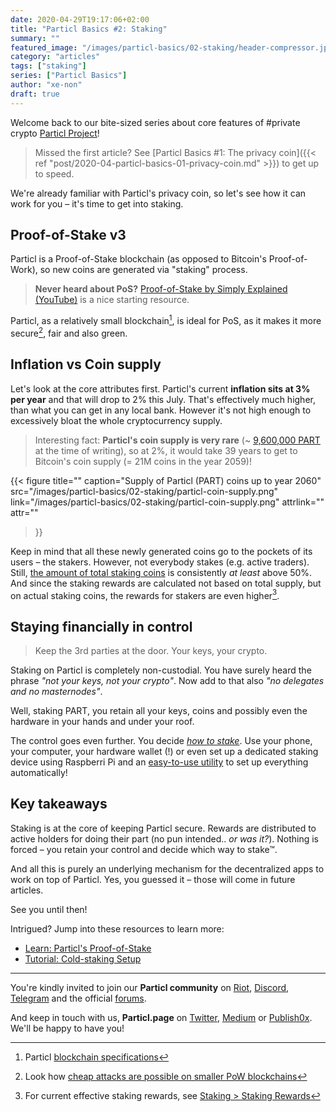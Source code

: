 ```yaml
---
date: 2020-04-29T19:17:06+02:00
title: "Particl Basics #2: Staking"
summary: ""
featured_image: "/images/particl-basics/02-staking/header-compressor.jpg"
category: "articles"
tags: ["staking"]
series: ["Particl Basics"]
author: "xe-non"
draft: true
---
```


Welcome back to our bite-sized series about core features of #private crypto [Particl Project](https://particl.io)!

> Missed the first article? See [Particl Basics #1: The privacy coin]({{< ref "post/2020-04-particl-basics-01-privacy-coin.md" >}}) to get up to speed.

We're already familiar with Particl's privacy coin, so let's see how it can work for you – it's time to get into staking.


## Proof-of-Stake v3

Particl is a Proof-of-Stake blockchain (as opposed to Bitcoin's Proof-of-Work), so new coins are generated via "staking" process.

> **Never heard about PoS?** [Proof-of-Stake by Simply Explained (YouTube)](https://www.youtube.com/watch?v=M3EFi_POhps) is a nice starting resource.

Particl, as a relatively small blockchain[^1], is ideal for PoS, as it makes it more secure[^2], fair and also green.


## Inflation vs Coin supply

Let's look at the core attributes first. Particl's current **inflation sits at 3% per year** and that will drop to 2% this July. That's effectively much higher, than what you can get in any local bank. However it's not high enough to excessively bloat the whole cryptocurrency supply.

> Interesting fact: **Particl's coin supply is very rare** (~ [9,600,000 PART](https://explorer.particl.io/status) at the time of writing), so at 2%, it would take 39 years to get to Bitcoin's coin supply (= 21M coins in the year 2059)!

{{< figure
  title=""
  caption="Supply of Particl (PART) coins up to year 2060"
  src="/images/particl-basics/02-staking/particl-coin-supply.png"
  link="/images/particl-basics/02-staking/particl-coin-supply.png"
  attrlink=""
  attr=""
>}}


Keep in mind that all these newly generated coins go to the pockets of its users – the stakers. However, not everybody stakes (e.g. active traders). Still, [the amount of total staking coins](https://stats.particl.page) is consistently _at least_ above 50%. And since the staking rewards are calculated not based on total supply, but on actual staking coins, the rewards for stakers are even higher[^3].


## Staying financially in control

> Keep the 3rd parties at the door. Your keys, your crypto.

Staking on Particl is completely non-custodial. You have surely heard the phrase _"not your keys, not your crypto"_. Now add to that also _"no delegates and no masternodes"_.

Well, staking PART, you retain all your keys, coins and possibly even the hardware in your hands and under your roof.

The control goes even further. You decide _[how to stake](https://particl.wiki/tutorial/staking/)_. Use your phone, your computer, your hardware wallet (!) or even set up a dedicated staking device using Raspberri Pi and an [easy-to-use utility](https://particl.wiki/learn/staking/partyman) to set up everything automatically!


## Key takeaways

Staking is at the core of keeping Particl secure. Rewards are distributed to active holders for doing their part (no pun intended.. _or was it?_). Nothing is forced – you retain your control and decide which way to stake™.

And all this is purely an underlying mechanism for the decentralized apps to work on top of Particl. Yes, you guessed it – those will come in future articles.

See you until then!

Intrigued? Jump into these resources to learn more:

- [Learn: Particl's Proof-of-Stake](https://particl.wiki/learn/staking)
- [Tutorial: Cold-staking Setup](https://particl.wiki/tutorial/staking/cold-staking)


---

You're kindly invited to join our **Particl community** on [Riot](https://riot.im/app/#/room/#particl:matrix.org), [Discord](https://discord.me/particl), [Telegram](https://t.me/particlproject) and the official [forums](https://particl.community).

And keep in touch with us, **Particl.page** on [Twitter](https://twitter.com/particl_page), [Medium](https://medium.com/particl-page) or [Publish0x](https://www.publish0x.com/particl-page?a=GRb4xmRJbB). We'll be happy to have you!


[^1]: Particl [blockchain specifications](https://particl.io/coin-specifications/)
[^2]: Look how [cheap attacks are possible on smaller PoW blockchains](https://www.crypto51.app/)
[^3]: For current effective staking rewards, see [Staking > Staking Rewards](https://stats.particl.page)
